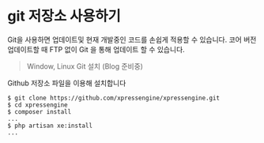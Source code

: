 # git 저장소 사용하기

Git을 사용하면 업데이트및 현재 개발중인 코드를 손쉽게 적용할 수 있습니다.
코어 버전 업데이트할 때 FTP 없이 Git 을 통해 업데이트 할 수 있습니다.

> Window, Linux Git 설치 (Blog 준비중)

Github 저장소 파일을 이용해 설치합니다

```
$ git clone https://github.com/xpressengine/xpressengine.git
$ cd xpressengine
$ composer install
...
$ php artisan xe:install
...
```

